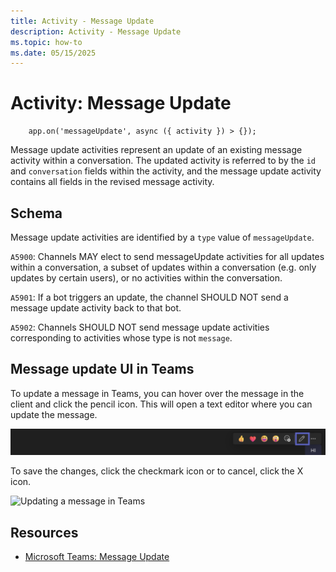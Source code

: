 ```yaml
---
title: Activity - Message Update
description: Activity - Message Update
ms.topic: how-to
ms.date: 05/15/2025
---
```


# Activity: Message Update

```
    app.on('messageUpdate', async ({ activity }) > {});
```

Message update activities represent an update of an existing message activity within a conversation. The updated activity is referred to by the `id` and `conversation` fields within the activity, and the message update activity contains all fields in the revised message activity.

## Schema

Message update activities are identified by a `type` value of `messageUpdate`.

`A5900`: Channels MAY elect to send messageUpdate activities for all updates within a conversation, a subset of updates within a conversation (e.g. only updates by certain users), or no activities within the conversation.

`A5901`: If a bot triggers an update, the channel SHOULD NOT send a message update activity back to that bot.

`A5902`: Channels SHOULD NOT send message update activities corresponding to activities whose type is not `message`.

## Message update UI in Teams

To update a message in Teams, you can hover over the message in the client and click the pencil icon. This will open a text editor where you can update the message.

![Updating a message in Teams](../assets/images/message-update-ui.png)

To save the changes, click the checkmark icon or to cancel, click the X icon.

![Updating a message in Teams](../assets/images/message-update-save.png)

## Resources

* [Microsoft Teams: Message Update](/microsoftteams/platform/bots/build-conversational-capability#receive-edit-message-activity)